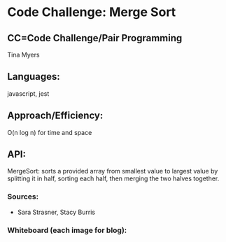 # Code Challenge: Merge Sort

## CC=Code Challenge/Pair Programming

Tina Myers

## Languages:

javascript, jest

## Approach/Efficiency:

O(n log n) for time and space

## API:

MergeSort: sorts a provided array from smallest value to largest value by splitting it in half, sorting each half, then merging the two halves together.

### Sources:

- Sara Strasner, Stacy Burris

### Whiteboard (each image for blog):

<!-- ![image](../assets/mergeSort.png) -->